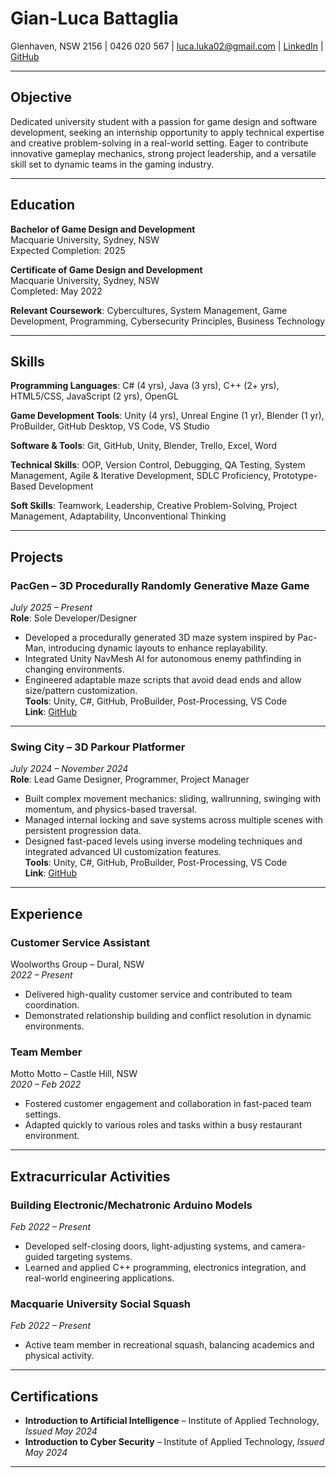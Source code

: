 
# Gian-Luca Battaglia

Glenhaven, NSW 2156 | 0426 020 567 | luca.luka02@gmail.com | [LinkedIn](https://www.linkedin.com/in/gian-luca-battaglia/) | [GitHub](https://github.com/LucaKBattaglia)

---

## Objective

Dedicated university student with a passion for game design and software development, seeking an internship opportunity to apply technical expertise and creative problem-solving in a real-world setting. Eager to contribute innovative gameplay mechanics, strong project leadership, and a versatile skill set to dynamic teams in the gaming industry.

---

## Education

**Bachelor of Game Design and Development**  
Macquarie University, Sydney, NSW  
Expected Completion: 2025  

**Certificate of Game Design and Development**  
Macquarie University, Sydney, NSW  
Completed: May 2022  

**Relevant Coursework**: Cybercultures, System Management, Game Development, Programming, Cybersecurity Principles, Business Technology

---

## Skills

**Programming Languages**: C# (4 yrs), Java (3 yrs), C++ (2+ yrs), HTML5/CSS, JavaScript (2 yrs), OpenGL

**Game Development Tools**: Unity (4 yrs), Unreal Engine (1 yr), Blender (1 yr), ProBuilder, GitHub Desktop, VS Code, VS Studio

**Software & Tools**: Git, GitHub, Unity, Blender, Trello, Excel, Word

**Technical Skills**: OOP, Version Control, Debugging, QA Testing, System Management, Agile & Iterative Development, SDLC Proficiency, Prototype-Based Development

**Soft Skills**: Teamwork, Leadership, Creative Problem-Solving, Project Management, Adaptability, Unconventional Thinking

---

## Projects

### **PacGen – 3D Procedurally Randomly Generative Maze Game**
*July 2025 – Present*  
**Role**: Sole Developer/Designer  

- Developed a procedurally generated 3D maze system inspired by Pac-Man, introducing dynamic layouts to enhance replayability.  
- Integrated Unity NavMesh AI for autonomous enemy pathfinding in changing environments.  
- Engineered adaptable maze scripts that avoid dead ends and allow size/pattern customization.  
**Tools**: Unity, C#, GitHub, ProBuilder, Post-Processing, VS Code  
**Link**: [GitHub](https://github.com/LucaKBattaglia)

---

### **Swing City – 3D Parkour Platformer**
*July 2024 – November 2024*  
**Role**: Lead Game Designer, Programmer, Project Manager  

- Built complex movement mechanics: sliding, wallrunning, swinging with momentum, and physics-based traversal.  
- Managed internal locking and save systems across multiple scenes with persistent progression data.  
- Designed fast-paced levels using inverse modeling techniques and integrated advanced UI customization features.  
**Tools**: Unity, C#, GitHub, ProBuilder, Post-Processing, VS Code  
**Link**: [GitHub](https://github.com/LucaKBattaglia)

---

## Experience

### **Customer Service Assistant**  
Woolworths Group – Dural, NSW  
*2022 – Present*  
- Delivered high-quality customer service and contributed to team coordination.  
- Demonstrated relationship building and conflict resolution in dynamic environments.  

### **Team Member**  
Motto Motto – Castle Hill, NSW  
*2020 – Feb 2022*  
- Fostered customer engagement and collaboration in fast-paced team settings.  
- Adapted quickly to various roles and tasks within a busy restaurant environment.

---

## Extracurricular Activities

### **Building Electronic/Mechatronic Arduino Models**
*Feb 2022 – Present*  
- Developed self-closing doors, light-adjusting systems, and camera-guided targeting systems.  
- Learned and applied C++ programming, electronics integration, and real-world engineering applications.  

### **Macquarie University Social Squash**
*Feb 2022 – Present*  
- Active team member in recreational squash, balancing academics and physical activity.  

---

## Certifications

- **Introduction to Artificial Intelligence** – Institute of Applied Technology, *Issued May 2024*  
- **Introduction to Cyber Security** – Institute of Applied Technology, *Issued May 2024*

---
